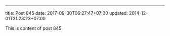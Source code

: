 ---
title: Post 845
date: 2017-09-30T06:27:47+07:00
updated: 2014-12-01T21:23:23+07:00

This is content of post 845